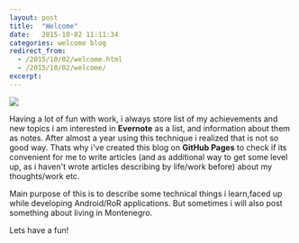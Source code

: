 ```yaml
---
layout: post
title:  "Welcome"
date:   2015-10-02 11:11:34
categories: welcome blog
redirect_from:
  - /2015/10/02/welcome.html
  - /2015/10/02/welcome/
excerpt:  
---
```

<div class='avatar'>
<img src='https://gravatar.com/userimage/18991598/d52e7a5def139e3df3b98ab9ccf2b261.jpeg?size=500'/>
</div>

Having a lot of fun with work, i always store list of my achievements and new topics i am interested in **Evernote** as a list, and information about them as notes. After almost a year using this technique i realized that is not so good way. Thats why i've created this blog on **GitHub Pages** to check if its convenient for me to write articles (and as additional way to get some level up, as i haven't wrote articles describing by life/work before) about my thoughts/work etc. 

Main purpose of this is to describe some technical things i learn,faced up while developing Android/RoR applications. But sometimes i will also post something about living in Montenegro. 

Lets have a fun!